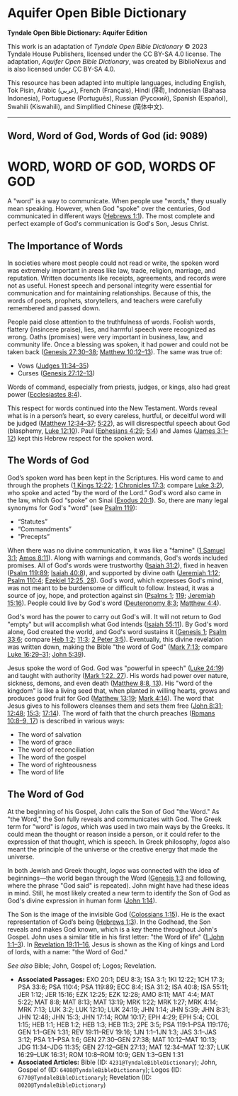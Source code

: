 # Aquifer Open Bible Dictionary

**Tyndale Open Bible Dictionary: Aquifer Edition**

This work is an adaptation of *Tyndale Open Bible Dictionary* © 2023 Tyndale House Publishers, licensed under the CC BY\-SA 4\.0 license. The adaptation, *Aquifer Open Bible Dictionary*, was created by BiblioNexus and is also licensed under CC BY\-SA 4\.0\.

This resource has been adapted into multiple languages, including English, Tok Pisin, Arabic (عربي), French (Français), Hindi (हिंदी), Indonesian (Bahasa Indonesia), Portuguese (Português), Russian (Русский), Spanish (Español), Swahili (Kiswahili), and Simplified Chinese (简体中文).



--------------------------------

## Word, Word of God, Words of God (id: 9089)

WORD, WORD OF GOD, WORDS OF GOD
===============================

A "word" is a way to communicate. When people use "words," they usually mean speaking. However, when God "spoke" over the centuries, God communicated in different ways ([Hebrews 1:1](https://ref.ly/Heb1:1)). The most complete and perfect example of God's communication is God's Son, Jesus Christ.

The Importance of Words
-----------------------

In societies where most people could not read or write, the spoken word was extremely important in areas like law, trade, religion, marriage, and reputation. Written documents like receipts, agreements, and records were not as useful. Honest speech and personal integrity were essential for communication and for maintaining relationships. Because of this, the words of poets, prophets, storytellers, and teachers were carefully remembered and passed down.

People paid close attention to the truthfulness of words. Foolish words, flattery (insincere praise), lies, and harmful speech were recognized as wrong. Oaths (promises) were very important in business, law, and community life. Once a blessing was spoken, it had power and could not be taken back ([Genesis 27:30](https://ref.ly/Gen27:30-Gen27:38)[–](https://ref.ly/Gen27:30-Gen27:38)[38](https://ref.ly/Gen27:30-Gen27:38); [Matthew 10:12](https://ref.ly/Matt10:12-Matt10:13)[–](https://ref.ly/Matt10:12-Matt10:13)[13](https://ref.ly/Matt10:12-Matt10:13)). The same was true of: 

* Vows ([Judges 11:34](https://ref.ly/Judg11:34-Judg11:35)[–](https://ref.ly/Judg11:34-Judg11:35)[35](https://ref.ly/Judg11:34-Judg11:35))
* Curses ([Genesis 27:12](https://ref.ly/Gen27:12-Gen27:13)[–](https://ref.ly/Gen27:12-Gen27:13)[13](https://ref.ly/Gen27:12-Gen27:13))

Words of command, especially from priests, judges, or kings, also had great power ([Ecclesiastes 8:4](https://ref.ly/Eccl8:4)).

This respect for words continued into the New Testament. Words reveal what is in a person’s heart, so every careless, hurtful, or deceitful word will be judged ([Matthew 12:34](https://ref.ly/Matt12:34-Matt12:37)[–](https://ref.ly/Matt12:34-Matt12:37)[37](https://ref.ly/Matt12:34-Matt12:37); [5:22](https://ref.ly/Matt5:22)), as will disrespectful speech about God (blasphemy, [Luke 12:10](https://ref.ly/Luke12:10)). Paul ([Ephesians 4:29](https://ref.ly/Eph4:29); [5:4](https://ref.ly/Eph5:4)) and James ([James 3:1](https://ref.ly/Jas3:1-Jas3:12)[–](https://ref.ly/Jas3:1-Jas3:12)[12](https://ref.ly/Jas3:1-Jas3:12)) kept this Hebrew respect for the spoken word.

The Words of God
----------------

God’s spoken word has been kept in the Scriptures. His word came to and through the prophets ([1 Kings 12:22](https://ref.ly/1Kgs12:22); [1 Chronicles 17:3](https://ref.ly/1Chr17:3); compare [Luke 3:2](https://ref.ly/Luke3:2)), who spoke and acted “by the word of the Lord.” God's word also came in the law, which God “spoke” on Sinai ([Exodus 20:1](https://ref.ly/Exod20:1)). So, there are many legal synonyms for God's "word" (see [Psalm 119](https://ref.ly/Ps119:1-Ps119:176)): 

* “Statutes”
* “Commandments”
* "Precepts”

When there was no divine communication, it was like a "famine" ([1 Samuel 3:1](https://ref.ly/1Sam3:1); [Amos 8:11](https://ref.ly/Amos8:11)). Along with warnings and commands, God's words included promises. All of God's words were trustworthy ([Isaiah 31:2](https://ref.ly/Isa31:2)), fixed in heaven ([Psalm 119:89](https://ref.ly/Ps119:89); [Isaiah 40:8](https://ref.ly/Isa40:8)), and supported by divine oath ([Jeremiah 1:12](https://ref.ly/Jer1:12); [Psalm 110:4](https://ref.ly/Ps110:4); [Ezekiel 12:25, 28](https://ref.ly/Ezek12:25,Ezek12:28)). God's word, which expresses God's mind, was not meant to be burdensome or difficult to follow. Instead, it was a source of joy, hope, and protection against sin ([Psalms 1](https://ref.ly/Ps1:1-Ps1:6); [119](https://ref.ly/Ps119:1-Ps119:176); [Jeremiah 15:16](https://ref.ly/Jer15:16)). People could live by God's word ([Deuteronomy 8:3](https://ref.ly/Deut8:3); [Matthew 4:4](https://ref.ly/Matt4:4)).

God's word has the power to carry out God's will. It will not return to God "empty" but will accomplish what God intends ([Isaiah 55:11](https://ref.ly/Isa55:11)). By God's word alone, God created the world, and God's word sustains it ([Genesis 1](https://ref.ly/Gen1:1-Gen1:31); [Psalm 33:6](https://ref.ly/Ps33:6); compare [Heb 1:2](https://ref.ly/Heb1:2); [11:3](https://ref.ly/Heb11:3); [2 Peter 3:5](https://ref.ly/2Pet3:5)). Eventually, this divine revelation was written down, making the Bible "the word of God" ([Mark 7:13](https://ref.ly/Mark7:13); compare [Luke 16:29](https://ref.ly/Luke16:29-Luke16:31)[–](https://ref.ly/Luke16:29-Luke16:31)[31](https://ref.ly/Luke16:29-Luke16:31); [John 5:39](https://ref.ly/John5:39)).

Jesus spoke the word of God. God was "powerful in speech" ([Luke 24:19](https://ref.ly/Luke24:19)) and taught with authority ([Mark 1:22, 27](https://ref.ly/Mark1:22,Mark1:27)). His words had power over nature, sickness, demons, and even death ([Matthew 8:8, 13](https://ref.ly/Matt8:8,Matt8:13)). His "word of the kingdom" is like a living seed that, when planted in willing hearts, grows and produces good fruit for God ([Matthew 13:19](https://ref.ly/Matt13:19); [Mark 4:14](https://ref.ly/Mark4:14)). The word that Jesus gives to his followers cleanses them and sets them free ([John 8:31](https://ref.ly/John8:31); [12:48](https://ref.ly/John12:48); [15:3](https://ref.ly/John15:3); [17:14](https://ref.ly/John17:14)). The word of faith that the church preaches ([Romans 10:8](https://ref.ly/Rom10:8-Rom10:9,Rom10:17)[–](https://ref.ly/Rom10:8-Rom10:9)[9, 17](https://ref.ly/Rom10:8-Rom10:9,Rom10:17)) is described in various ways: 

* The word of salvation
* The word of grace
* The word of reconciliation
* The word of the gospel
* The word of righteousness
* The word of life

The Word of God
---------------

At the beginning of his Gospel, John calls the Son of God "the Word." As "the Word," the Son fully reveals and communicates with God. The Greek term for "word" is *logos*, which was used in two main ways by the Greeks. It could mean the thought or reason inside a person, or it could refer to the expression of that thought, which is speech. In Greek philosophy, *logos* also meant the principle of the universe or the creative energy that made the universe. 

In both Jewish and Greek thought, *logos* was connected with the idea of beginnings—the world began through the Word ([Genesis 1:3](https://ref.ly/Gen1:3-Gen1:31) and following, where the phrase "God said" is repeated). John might have had these ideas in mind. Still, he most likely created a new term to identify the Son of God as God's divine expression in human form ([John 1:14](https://ref.ly/John1:14)). 

The Son is the image of the invisible God ([Colossians 1:15](https://ref.ly/Col1:15)). He is the exact representation of God’s being ([Hebrews 1:3](https://ref.ly/Heb1:3)). In the Godhead, the Son reveals and makes God known, which is a key theme throughout John's Gospel. John uses a similar title in his first letter: "the Word of life" ([1 John 1:1–3](https://ref.ly/1John1:1-1John1:3)). In [Revelation 19:11–16](https://ref.ly/Rev19:11-Rev19:16), Jesus is shown as the King of kings and Lord of lords, with a name: "the Word of God."

*See also* Bible; John, Gospel of; Logos; Revelation.

* **Associated Passages:** EXO 20:1; DEU 8:3; 1SA 3:1; 1KI 12:22; 1CH 17:3; PSA 33:6; PSA 110:4; PSA 119:89; ECC 8:4; ISA 31:2; ISA 40:8; ISA 55:11; JER 1:12; JER 15:16; EZK 12:25; EZK 12:28; AMO 8:11; MAT 4:4; MAT 5:22; MAT 8:8; MAT 8:13; MAT 13:19; MRK 1:22; MRK 1:27; MRK 4:14; MRK 7:13; LUK 3:2; LUK 12:10; LUK 24:19; JHN 1:14; JHN 5:39; JHN 8:31; JHN 12:48; JHN 15:3; JHN 17:14; ROM 10:17; EPH 4:29; EPH 5:4; COL 1:15; HEB 1:1; HEB 1:2; HEB 1:3; HEB 11:3; 2PE 3:5; PSA 119:1–PSA 119:176; GEN 1:1–GEN 1:31; REV 19:11–REV 19:16; 1JN 1:1–1JN 1:3; JAS 3:1–JAS 3:12; PSA 1:1–PSA 1:6; GEN 27:30–GEN 27:38; MAT 10:12–MAT 10:13; JDG 11:34–JDG 11:35; GEN 27:12–GEN 27:13; MAT 12:34–MAT 12:37; LUK 16:29–LUK 16:31; ROM 10:8–ROM 10:9; GEN 1:3–GEN 1:31
* **Associated Articles:** Bible (ID: `4231@TyndaleBibleDictionary`); John, Gospel of (ID: `6408@TyndaleBibleDictionary`); Logos (ID: `6770@TyndaleBibleDictionary`); Revelation (ID: `8020@TyndaleBibleDictionary`)

